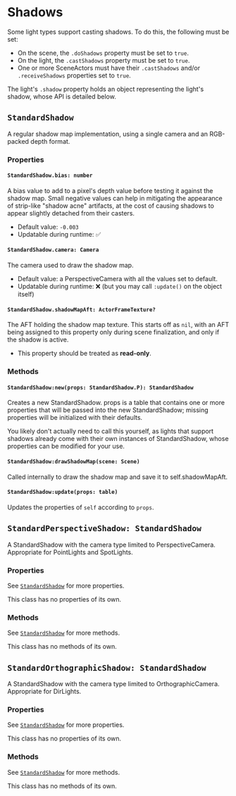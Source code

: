 # Shadows

Some light types support casting shadows. To do this, the following must be set:

- On the scene, the `.doShadows` property must be set to `true`.
- On the light, the `.castShadows` property must be set to `true`.
- One or more SceneActors must have their `.castShadows` and/or `.receiveShadows` properties set to `true`.

The light's `.shadow` property holds an object representing the light's shadow, whose API is detailed below.

## `StandardShadow`

A regular shadow map implementation, using a single camera and an RGB-packed depth format.

### Properties

#### `StandardShadow.bias: number`
A bias value to add to a pixel's depth value before testing it against the shadow map. Small negative values can help in mitigating the appearance of strip-like "shadow acne" artifacts, at the cost of causing shadows to appear slightly detached from their casters.
- Default value: `-0.003`
- Updatable during runtime: ✅

#### `StandardShadow.camera: Camera`
The camera used to draw the shadow map.
- Default value: a PerspectiveCamera with all the values set to default.
- Updatable during runtime: ❌ (but you may call `:update()` on the object itself)

#### `StandardShadow.shadowMapAft: ActorFrameTexture?`
The AFT holding the shadow map texture. This starts off as `nil`, with an AFT being assigned to this property only during scene finalization, and only if the shadow is active.
- This property should be treated as **read-only**.

### Methods

#### `StandardShadow:new(props: StandardShadow.P): StandardShadow`
Creates a new StandardShadow. props is a table that contains one or more properties that will be passed into the new StandardShadow; missing properties will be initialized with their defaults.

You likely don't actually need to call this yourself, as lights that support shadows already come with their own instances of StandardShadow, whose properties can be modified for your use.

#### `StandardShadow:drawShadowMap(scene: Scene)`
Called internally to draw the shadow map and save it to self.shadowMapAft.

#### `StandardShadow:update(props: table)`
Updates the properties of `self` according to `props`.

## `StandardPerspectiveShadow: StandardShadow`

A StandardShadow with the camera type limited to PerspectiveCamera. Appropriate for PointLights and SpotLights.

### Properties

See [`StandardShadow`](#properties) for more properties.

This class has no properties of its own.

### Methods

See [`StandardShadow`](#methods) for more methods.

This class has no methods of its own.

## `StandardOrthographicShadow: StandardShadow`

A StandardShadow with the camera type limited to OrthographicCamera. Appropriate for DirLights.

### Properties

See [`StandardShadow`](#properties) for more properties.

This class has no properties of its own.

### Methods

See [`StandardShadow`](#methods) for more methods.

This class has no methods of its own.

